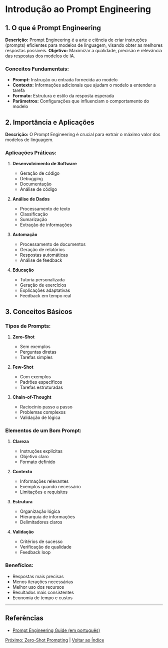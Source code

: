 # Introdução ao Prompt Engineering

## 1. O que é Prompt Engineering

**Descrição:** Prompt Engineering é a arte e ciência de criar instruções (prompts) eficientes para modelos de linguagem, visando obter as melhores respostas possíveis.
**Objetivo:** Maximizar a qualidade, precisão e relevância das respostas dos modelos de IA.

### Conceitos Fundamentais:
- **Prompt:** Instrução ou entrada fornecida ao modelo
- **Contexto:** Informações adicionais que ajudam o modelo a entender a tarefa
- **Formato:** Estrutura e estilo da resposta esperada
- **Parâmetros:** Configurações que influenciam o comportamento do modelo

## 2. Importância e Aplicações

**Descrição:** O Prompt Engineering é crucial para extrair o máximo valor dos modelos de linguagem.

### Aplicações Práticas:
1. **Desenvolvimento de Software**
   - Geração de código
   - Debugging
   - Documentação
   - Análise de código

2. **Análise de Dados**
   - Processamento de texto
   - Classificação
   - Sumarização
   - Extração de informações

3. **Automação**
   - Processamento de documentos
   - Geração de relatórios
   - Respostas automáticas
   - Análise de feedback

4. **Educação**
   - Tutoria personalizada
   - Geração de exercícios
   - Explicações adaptativas
   - Feedback em tempo real

## 3. Conceitos Básicos

### Tipos de Prompts:
1. **Zero-Shot**
   - Sem exemplos
   - Perguntas diretas
   - Tarefas simples

2. **Few-Shot**
   - Com exemplos
   - Padrões específicos
   - Tarefas estruturadas

3. **Chain-of-Thought**
   - Raciocínio passo a passo
   - Problemas complexos
   - Validação de lógica

### Elementos de um Bom Prompt:
1. **Clareza**
   - Instruções explícitas
   - Objetivo claro
   - Formato definido

2. **Contexto**
   - Informações relevantes
   - Exemplos quando necessário
   - Limitações e requisitos

3. **Estrutura**
   - Organização lógica
   - Hierarquia de informações
   - Delimitadores claros

4. **Validação**
   - Critérios de sucesso
   - Verificação de qualidade
   - Feedback loop

### Benefícios:
- Respostas mais precisas
- Menos iterações necessárias
- Melhor uso dos recursos
- Resultados mais consistentes
- Economia de tempo e custos 

---

## Referências
- [Prompt Engineering Guide (em português)](https://www.promptingguide.ai/pt) 


[Próximo: Zero-Shot Prompting](01_zero_shot.md) | [Voltar ao Índice](../README.md)

